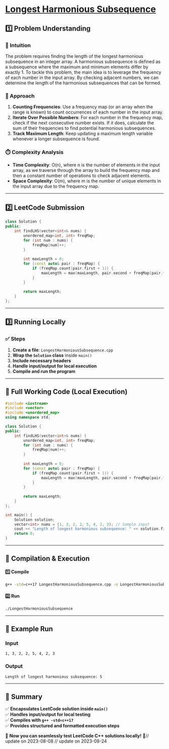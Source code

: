# **[Longest Harmonious Subsequence](https://leetcode.com/problems/longest-harmonious-subsequence/description/)**  

## **1️⃣ Problem Understanding**  
### **📌 Intuition**  
The problem requires finding the length of the longest harmonious subsequence in an integer array. A harmonious subsequence is defined as a subsequence where the maximum and minimum elements differ by exactly 1. To tackle this problem, the main idea is to leverage the frequency of each number in the input array. By checking adjacent numbers, we can determine the length of the harmonious subsequences that can be formed.

### **🚀 Approach**  
1. **Counting Frequencies**: Use a frequency map (or an array when the range is known) to count occurrences of each number in the input array.
2. **Iterate Over Possible Numbers**: For each number in the frequency map, check if the next consecutive number exists. If it does, calculate the sum of their frequencies to find potential harmonious subsequences.
3. **Track Maximum Length**: Keep updating a maximum length variable whenever a longer subsequence is found.

### **⏱️ Complexity Analysis**  
- **Time Complexity**: O(n), where n is the number of elements in the input array, as we traverse through the array to build the frequency map and then a constant number of operations to check adjacent elements.
- **Space Complexity**: O(m), where m is the number of unique elements in the input array due to the frequency map.

---

## **2️⃣ LeetCode Submission**  
```cpp
class Solution {
public:
    int findLHS(vector<int>& nums) {
        unordered_map<int, int> freqMap;
        for (int num : nums) {
            freqMap[num]++;
        }
        
        int maxLength = 0;
        for (const auto& pair : freqMap) {
            if (freqMap.count(pair.first + 1)) {
                maxLength = max(maxLength, pair.second + freqMap[pair.first + 1]);
            }
        }
        
        return maxLength;
    }
};  
```  

---

## **3️⃣ Running Locally**  
### **✅ Steps**  
1. **Create a file**: `LongestHarmoniousSubsequence.cpp`  
2. **Wrap the `Solution` class** inside `main()`  
3. **Include necessary headers**  
4. **Handle input/output for local execution**  
5. **Compile and run the program**  

---  

## **📝 Full Working Code (Local Execution)**  
```cpp
#include <iostream>
#include <vector>
#include <unordered_map>
using namespace std;

class Solution {
public:
    int findLHS(vector<int>& nums) {
        unordered_map<int, int> freqMap;
        for (int num : nums) {
            freqMap[num]++;
        }
        
        int maxLength = 0;
        for (const auto& pair : freqMap) {
            if (freqMap.count(pair.first + 1)) {
                maxLength = max(maxLength, pair.second + freqMap[pair.first + 1]);
            }
        }
        
        return maxLength;
    }
};

int main() {
    Solution solution;
    vector<int> nums = {1, 3, 2, 2, 5, 4, 2, 3}; // Sample input
    cout << "Length of longest harmonious subsequence: " << solution.findLHS(nums) << endl; // Expected output: 5
    return 0;
}
```  

---  

## **🔧 Compilation & Execution**  
#### **1️⃣ Compile**  
```bash
g++ -std=c++17 LongestHarmoniousSubsequence.cpp -o LongestHarmoniousSubsequence
```  

#### **2️⃣ Run**  
```bash
./LongestHarmoniousSubsequence
```  

---  

## **🎯 Example Run**  
### **Input**  
```
1, 3, 2, 2, 5, 4, 2, 3
```  
### **Output**  
```
Length of longest harmonious subsequence: 5
```  

---  

## **📌 Summary**  
✅ **Encapsulates LeetCode solution inside `main()`**  
✅ **Handles input/output for local testing**  
✅ **Compiles with `g++ -std=c++17`**  
✅ **Provides structured and formatted execution steps**  

🚀 **Now you can seamlessly test LeetCode C++ solutions locally!** 🚀// update on 2023-08-08
// update on 2023-08-24
